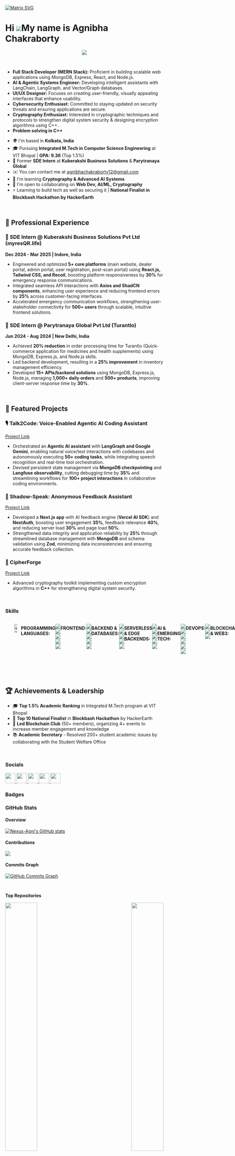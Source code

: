 [![Matrix SVG](https://raw.githubusercontent.com/rodrigograca31/rodrigograca31/master/matrix.svg)](https://www.youtube.com/watch?v=SDkAGkd4NLc)

Hi ![](https://user-images.githubusercontent.com/18350557/176309783-0785949b-9127-417c-8b55-ab5a4333674e.gif)My name is Agnibha Chakraborty
===========================================================================================================================================

<p align="center">
  <a href="https://github.com/DenverCoder1/readme-typing-svg"><img src="https://readme-typing-svg.herokuapp.com?font=Time+New+Roman&color=orange&size=25&center=true&vCenter=true&width=600&height=100&lines=Full-Stack+Developer;AI+%26+Agentic+Systems+Engineer;UI/UX+Designer;Cybersecurity+Enthusiast;Cryptography+Enthusiast;Love+to+learn+new+stuffs.."></a>
</p>

<br>

<ul> 
  <li><strong>Full Stack Developer (MERN Stack):</strong> Proficient in building scalable web applications using MongoDB, Express, React, and Node.js.</li>
  <li><strong>AI & Agentic Systems Engineer:</strong> Developing intelligent assistants with LangChain, LangGraph, and Vector/Graph databases.</li>
  <li><strong>UI/UX Designer:</strong> Focuses on creating user-friendly, visually appealing interfaces that enhance usability.</li>
  <li><strong>Cybersecurity Enthusiast:</strong> Committed to staying updated on security threats and ensuring applications are secure.</li> 
  <li><strong>Cryptography Enthusiast:</strong> Interested in cryptographic techniques and protocols to strengthen digital system security & designing encryption algorithms using C++.</li>
  <li><strong>Problem solving in C++</strong></li>
</ul>

* 🌍  I'm based in **Kolkata, India**
* 🎓  Pursuing **Integrated M.Tech in Computer Science Engineering** at VIT Bhopal | **GPA: 9.36** (Top 1.5%)
* 💼  Former **SDE Intern** at **Kuberakshi Business Solutions** & **Parytranaya Global**
* ✉️  You can contact me at [agnibhachakraborty12@gmail.com](mailto:agnibhachakraborty12@gmail.com)
* 🧠  I'm learning **Cryptography & Advanced AI Systems**
* 🤝  I'm open to collaborating on **Web Dev, AI/ML, Cryptography**
* ⚡  Learning to build tech as well as securing it | **National Finalist in Blockbash Hackathon by HackerEarth**

<br>

## 💼 Professional Experience

### 🚀 SDE Intern @ Kuberakshi Business Solutions Pvt Ltd (myresQR.life)
**Dec 2024 - Mar 2025 | Indore, India**
- Engineered and optimized **5+ core platforms** (main website, dealer portal, admin portal, user registration, post-scan portal) using **React.js, Tailwind CSS, and Recoil**, boosting platform responsiveness by **30%** for emergency response communications.
- Integrated seamless API interactions with **Axios and ShadCN components**, enhancing user experience and reducing frontend errors by **25%** across customer-facing interfaces.
- Accelerated emergency communication workflows, strengthening user-stakeholder connectivity for **500+ users** through scalable, intuitive frontend solutions.

### 💊 SDE Intern @ Parytranaya Global Pvt Ltd (Turantlo)
**Jun 2024 - Aug 2024 | New Delhi, India**
- Achieved **20% reduction** in order processing time for Turantlo (Quick-commerce application for medicines and health supplements) using MongoDB, Express.js, and Node.js skills.
- Led backend development, resulting in a **25% improvement** in inventory management efficiency.
- Developed **15+ APIs/backend solutions** using MongoDB, Express.js, Node.js, managing **1,000+ daily orders** and **500+ products**, improving client-server response time by **30%**.

<br>

## 🚀 Featured Projects

### 🎙️ Talk2Code: Voice-Enabled Agentic AI Coding Assistant
[Project Link](https://github.com/Nexus-Agni/Talk2Code)
- Orchestrated an **Agentic AI assistant** with **LangGraph and Google Gemini**, enabling natural voice/text interactions with codebases and autonomously executing **50+ coding tasks**, while integrating speech recognition and real-time tool orchestration.
- Devised persistent state management via **MongoDB checkpointing** and **Langfuse observability**, cutting debugging time by **35%** and streamlining workflows for **100+ project interactions** in collaborative coding environments.

### 💬 Shadow-Speak: Anonymous Feedback Assistant
[Project Link](https://github.com/Nexus-Agni/Shadow-Speak)
- Developed a **Next.js app** with AI feedback engine (**Vercel AI SDK**) and **NextAuth**, boosting user engagement **35%**, feedback relevance **40%**, and reducing server load **30%** and page load **50%**.
- Strengthened data integrity and application reliability by **25%** through streamlined database management with **MongoDB** and schema validation using **Zod**, minimizing data inconsistencies and ensuring accurate feedback collection.

### 🔐 CipherForge
[Project Link](https://github.com/Nexus-Agni/CipherForge-)
- Advanced cryptography toolkit implementing custom encryption algorithms in **C++** for strengthening digital system security.

<br>

### Skills

<div style="display:flex">
<p align="left">
<img width="45%" align="right" src="https://github.com/Adam-pw/Adam-pw/blob/main/animation_500_kxa883sd.gif" alt="adam-pw" />

<h4>PROGRAMMING LANGUAGES:</h4>
<p>
<a href="https://developer.mozilla.org/en-US/docs/Web/JavaScript"><img src="https://img.shields.io/badge/JavaScript-000000?style=for-the-badge&logo=javascript&logoColor=F7DF1E"/></a>
<a href="https://www.typescriptlang.org/"><img src="https://img.shields.io/badge/TypeScript-3178C6?style=for-the-badge&logo=typescript&logoColor=white"/></a>
<a href="https://www.python.org/"><img src="https://img.shields.io/badge/Python-3776AB?style=for-the-badge&logo=python&logoColor=white"/></a>
<a href="https://isocpp.org/"><img src="https://img.shields.io/badge/C++-4B0082?style=for-the-badge&logo=cplusplus&logoColor=white"/></a>
<a href="https://en.wikipedia.org/wiki/C_(programming_language)"><img src="https://img.shields.io/badge/C-A8B9CC?style=for-the-badge&logo=c&logoColor=black"/></a>
</p><br>

<h4>FRONTEND:</h4>
<p>
<a href="https://reactjs.org/"><img src="https://img.shields.io/badge/React-20232A?style=for-the-badge&logo=react&logoColor=61DAFB"/></a>
<a href="https://nextjs.org/docs"><img src="https://img.shields.io/badge/Next.js-000000?style=for-the-badge&logo=nextdotjs&logoColor=white"/></a>
<a href="https://tailwindcss.com/"><img src="https://img.shields.io/badge/Tailwind_CSS-0EA5E9?style=for-the-badge&logo=tailwindcss&logoColor=white"/></a>
<a href="https://developer.mozilla.org/en-US/docs/Web/HTML"><img src="https://img.shields.io/badge/HTML5-E34F26?style=for-the-badge&logo=html5&logoColor=white"/></a>
<a href="https://developer.mozilla.org/en-US/docs/Web/CSS"><img src="https://img.shields.io/badge/CSS3-1572B6?style=for-the-badge&logo=css3&logoColor=white"/></a>
</p><br>

<h4>BACKEND & DATABASES:</h4>
<p>
<a href="https://nodejs.org/en/"><img src="https://img.shields.io/badge/Node.js-339933?style=for-the-badge&logo=nodedotjs&logoColor=white"/></a>
<a href="https://expressjs.com/"><img src="https://img.shields.io/badge/Express.js-404D59?style=for-the-badge&logo=express&logoColor=white"/></a>
<a href="https://www.mongodb.com/"><img src="https://img.shields.io/badge/MongoDB-4EA94B?style=for-the-badge&logo=mongodb&logoColor=white"/></a>
<a href="https://www.postgresql.org/"><img src="https://img.shields.io/badge/PostgreSQL-31648C?style=for-the-badge&logo=postgresql&logoColor=white"/></a>
<a href="https://www.mysql.com/"><img src="https://img.shields.io/badge/MySQL-4479A1?style=for-the-badge&logo=mysql&logoColor=white"/></a>
</p><br>


<h4>SERVERLESS & EDGE BACKENDS:</h4>
<p>
<a href="https://hono.dev/"><img src="https://img.shields.io/badge/Hono-E36002?style=for-the-badge&logo=hono&logoColor=white"/></a>
<a href="https://workers.cloudflare.com/"><img src="https://img.shields.io/badge/Cloudflare_Workers-F38020?style=for-the-badge&logo=cloudflare&logoColor=white"/></a>
<a href="https://aws.amazon.com/lambda/"><img src="https://img.shields.io/badge/AWS_Lambda-FF9900?style=for-the-badge&logo=awslambda&logoColor=white"/></a>
<a href="https://vercel.com/"><img src="https://img.shields.io/badge/Vercel_Edge_Functions-000000?style=for-the-badge&logo=vercel&logoColor=white"/></a>
<a href="https://www.netlify.com/products/functions/"><img src="https://img.shields.io/badge/Netlify_Functions-00C7B7?style=for-the-badge&logo=netlify&logoColor=white"/></a>
</p><br>


<h4>AI & EMERGING TECH:</h4>
<p>
<a href="https://www.langchain.com/"><img src="https://img.shields.io/badge/LangChain-1C3C3C?style=for-the-badge&logo=langchain&logoColor=white"/></a>
<a href="https://www.langchain.com/langgraph"><img src="https://img.shields.io/badge/LangGraph-000000?style=for-the-badge&logoColor=white"/></a>
<a href="https://qdrant.tech/"><img src="https://img.shields.io/badge/Qdrant-DC244C?style=for-the-badge&logo=qdrant&logoColor=white"/></a>
<a href="https://neo4j.com/"><img src="https://img.shields.io/badge/Neo4j-008CC1?style=for-the-badge&logo=neo4j&logoColor=white"/></a>
<a href="https://www.prisma.io/"><img src="https://img.shields.io/badge/Prisma-2D3748?style=for-the-badge&logo=prisma&logoColor=white"/></a>
<a href="https://langfuse.com/"><img src="https://img.shields.io/badge/Langfuse-000000?style=for-the-badge&logoColor=white"/></a>
</p><br>

<h4>DEVOPS:</h4>
<p>
<a href="https://www.docker.com/"><img src="https://img.shields.io/badge/Docker-0db7ed?style=for-the-badge&logo=docker&logoColor=white"/></a>
<a href="https://git-scm.com/"><img src="https://img.shields.io/badge/Git-F05033?style=for-the-badge&logo=git&logoColor=white"/></a>
<a href="https://www.postman.com/"><img src="https://img.shields.io/badge/Postman-FF6C37?style=for-the-badge&logo=postman&logoColor=white"/></a>
</p><br>

<h4>BLOCKCHAIN & WEB3:</h4>
<p>
<a href="https://docs.soliditylang.org/"><img src="https://img.shields.io/badge/Solidity-363636?style=for-the-badge&logo=solidity&logoColor=white"/></a>
<a href="https://ethereum.org/en/"><img src="https://img.shields.io/badge/Ethereum-3C3C3D?style=for-the-badge&logo=ethereum&logoColor=white"/></a>
<a href="https://hardhat.org/"><img src="https://img.shields.io/badge/Hardhat-FFDB1A?style=for-the-badge&logo=hardhat&logoColor=black"/></a>
</p><br>

<h4>UI/UX:</h4>
<p>
<a href="https://www.figma.com/"><img src="https://img.shields.io/badge/Figma-000000?style=for-the-badge&logo=figma&logoColor=white"/></a>
</p>

</p>
</div>


<br>

## 🏆 Achievements & Leadership

- 🎓 **Top 1.5% Academic Ranking** in Integrated M.Tech program at VIT Bhopal
- 🏅 **Top 10 National Finalist** in **Blockbash Hackathon** by HackerEarth
- 👥 **Led Blockchain Club** (50+ members), organizing 4+ events to increase member engagement and knowledge
- 📚 **Academic Secretary** - Resolved 200+ student academic issues by collaborating with the Student Welfare Office

<br>

### Socials

<p align="left"> <a href="https://www.codepen.io/Vigilant_Agni" target="_blank" rel="noreferrer"> <picture> <source media="(prefers-color-scheme: dark)" srcset="https://raw.githubusercontent.com/danielcranney/readme-generator/main/public/icons/socials/codepen-dark.svg" /> <source media="(prefers-color-scheme: light)" srcset="https://raw.githubusercontent.com/danielcranney/readme-generator/main/public/icons/socials/codepen.svg" /> <img src="https://raw.githubusercontent.com/danielcranney/readme-generator/main/public/icons/socials/codepen.svg" width="32" height="32" /> </picture> </a> <a href="https://www.github.com/Nexus-Agni" target="_blank" rel="noreferrer"> <picture> <source media="(prefers-color-scheme: dark)" srcset="https://raw.githubusercontent.com/danielcranney/readme-generator/main/public/icons/socials/github-dark.svg" /> <source media="(prefers-color-scheme: light)" srcset="https://raw.githubusercontent.com/danielcranney/readme-generator/main/public/icons/socials/github.svg" /> <img src="https://raw.githubusercontent.com/danielcranney/readme-generator/main/public/icons/socials/github.svg" width="32" height="32" /> </picture> </a> <a href="https://www.linkedin.com/in/agnibha-chakraborty-682339250/" target="_blank" rel="noreferrer"> <picture> <source media="(prefers-color-scheme: dark)" srcset="https://raw.githubusercontent.com/danielcranney/readme-generator/main/public/icons/socials/linkedin-dark.svg" /> <source media="(prefers-color-scheme: light)" srcset="https://raw.githubusercontent.com/danielcranney/readme-generator/main/public/icons/socials/linkedin.svg" /> <img src="https://raw.githubusercontent.com/danielcranney/readme-generator/main/public/icons/socials/linkedin.svg" width="32" height="32" /> </picture> </a> <a href="http://www.medium.com/@agnibhachakraborty11" target="_blank" rel="noreferrer"> <picture> <source media="(prefers-color-scheme: dark)" srcset="https://raw.githubusercontent.com/danielcranney/readme-generator/main/public/icons/socials/medium-dark.svg" /> <source media="(prefers-color-scheme: light)" srcset="https://raw.githubusercontent.com/danielcranney/readme-generator/main/public/icons/socials/medium.svg" /> <img src="https://raw.githubusercontent.com/danielcranney/readme-generator/main/public/icons/socials/medium.svg" width="32" height="32" /> </picture> </a> <a href="https://www.x.com/NeilChakrabort3" target="_blank" rel="noreferrer"> <picture> <source media="(prefers-color-scheme: dark)" srcset="https://raw.githubusercontent.com/danielcranney/readme-generator/main/public/icons/socials/twitter-dark.svg" /> <source media="(prefers-color-scheme: light)" srcset="https://raw.githubusercontent.com/danielcranney/readme-generator/main/public/icons/socials/twitter.svg" /> <img src="https://raw.githubusercontent.com/danielcranney/readme-generator/main/public/icons/socials/twitter.svg" width="32" height="32" /> </picture> </a></p>

### Badges

### GitHub Stats

#### Overview

<a href="http://www.github.com/Nexus-Agni"><img src="https://github-readme-stats.vercel.app/api?username=Nexus-Agni&show_icons=true&hide=&count_private=true&title_color=0891b2&text_color=ffffff&icon_color=0891b2&bg_color=1c1917&hide_border=true&show_icons=true" alt="Nexus-Agni's GitHub stats" /></a>

#### Contributions

<a href="http://www.github.com/Nexus-Agni"><img src="https://github-readme-streak-stats.herokuapp.com/?user=Nexus-Agni&stroke=ffffff&background=1c1917&ring=0891b2&fire=0891b2&currStreakNum=ffffff&currStreakLabel=0891b2&sideNums=ffffff&sideLabels=ffffff&dates=ffffff&hide_border=true" /></a>

#### Commits Graph

<a href="https://github.com/Nexus-Agni"><img src="https://ghchart.rshah.org/Nexus-Agni" alt="GitHub Commits Graph" /></a>

<br>

<b>Top Repositories</b>

<div width="100%" align="center"><a href="https://github.com/Nexus-Agni/CipherForge-" align="left"><img align="left" width="45%" src="https://github-readme-stats.vercel.app/api/pin/?username=Nexus-Agni&repo=CipherForge-&title_color=0891b2&text_color=ffffff&icon_color=0891b2&bg_color=1c1917&hide_border=true&locale=en" /></a><a href="https://github.com/Nexus-Agni/WebProjects" align="right"><img align="right" width="45%" src="https://github-readme-stats.vercel.app/api/pin/?username=Nexus-Agni&repo=WebProjects&title_color=0891b2&text_color=ffffff&icon_color=0891b2&bg_color=1c1917&hide_border=true&locale=en" /></a></div><br /><br /><br /><br /><br /><br /><br />

